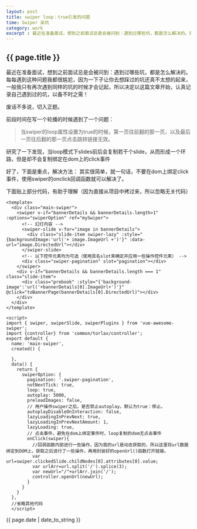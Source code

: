 ```yaml
---
layout: post
title: swiper loop：true引发的问题
time: Swiper 采坑
category: work
excerpt : 最近在准备面试，想到之前面试总是会被问到：遇到过哪些坑，都是怎么解决的。每每遇到这种问题我都很尴尬，因为一下子让你去想踩过的坑还真不太想的起来，一般我只有再次遇到同样的坑的时候才会记起，所以决定以这篇文章开始，认真记录自己遇到过的坑，以备不时之需！
---
```


<h2>{{ page.title }}</h2>

最近在准备面试，想到之前面试总是会被问到：遇到过哪些坑，都是怎么解决的。每每遇到这种问题我都很尴尬，因为一下子让你去想踩过的坑还真不太想的起来，一般我只有再次遇到同样的坑的时候才会记起，所以决定以这篇文章开始，认真记录自己遇到过的坑，以备不时之需！

废话不多说，切入正题。

前段时间在写一个轮播的时候遇到了一个问题：
> 当swiper的loop属性设置为true的时候，第一页往前翻的那一页，以及最后一页往后翻的那一页点击跳转链接无效。

研究了一下发现，当loop模式下slides前后会复制若干个slide，从而形成一个环路，但是却不会复制绑定在dom上的click事件

好了，下面是重点，解决方法：
其实很简单，就一句话，不要在dom上绑定click事件，使用swiper的onclick回调函数就可以解决了。

下面贴上部分代码，有助于理解（因为直接从项目中拷过来，所以忽略无关代码）

```
<template>
  <div class="main-swiper">
    <swiper v-if="bannerDetails && bannerDetails.length>1" :options="swiperOption" ref="mySwiper">
      <!-- 幻灯内容 -->
      <swiper-slide v-for="image in bannerDetails">
        <div class="slide-item swiper-lazy" :style="{backgroundImage:'url('+ image.ImageUrl +')'}" :data-url="image.DirectedUrl"></div>
      </swiper-slide>
      <!-- 以下控件元素均为可选（使用具名slot来确定并应用一些操作控件元素） -->
      <div class="swiper-pagination" slot="pagination"></div>
    </swiper>
    <div v-if="bannerDetails && bannerDetails.length === 1" class="slide-item">
      <div class="prebook" :style="{'background-image':'url('+bannerDetails[0].ImageUrl+')'}" @click="toBannerPage(bannerDetails[0].DirectedUrl)"></div>
    </div>
  </div>
</template>
```

```
<script>
import { swiper, swiperSlide, swiperPlugins } from 'vue-awesome-swiper';
import {controller} from 'common/torlax/controller';
export default {
  name: 'main-swiper',
  created() {

  },
  data() {
    return {
      swiperOption: {
        pagination: '.swiper-pagination',
        notNextTick: true,
        loop: true,
        autoplay: 5000,
        preloadImages: false,
        // 用户操作swiper之后，是否禁止autoplay。默认为true：停止。
        autoplayDisableOnInteraction: false,
        lazyLoadingInPrevNext: true,
        lazyLoadingInPrevNextAmount: 1,
        lazyLoading: true,
        // 点击事件，避免在dom上绑定事件时，loop复制的dom无点击事件
        onClick(swiper){
          //回调函数内部进行一些操作，因为我的url是动态获取的，所以这里将url数据绑定到DOM上，获取之后进行了一些操作，再用封装好的openUrl()函数打开链接。
          var url=swiper.clickedSlide.childNodes[0].attributes[0].value;
          var urlArr=url.split('/').splice(3);
          var newUrl="/"+urlArr.join('/');
          controller.openUrl(newUrl);
        }
      }
    }
  },
  //省略其他代码
  </script>
```




<p>{{ page.date | date_to_string }}</p>
